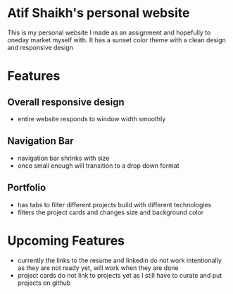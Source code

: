 # Atif Shaikh's personal website
This is my personal website I made as an assignment and hopefully to oneday market myself with.
It has a sunset color theme with a clean design and responsive design 

# Features
## Overall responsive design
- entire website responds to window width smoothly

## Navigation Bar
- navigation bar shrinks with size
- once small enough will transition to a drop down format

## Portfolio
- has tabs to filter different projects build with different technologies
- filters the project cards and changes size and background color

# Upcoming Features
- currently the links to the resume and linkedin do not work intentionally as they are not ready yet, will work when they are done
- project cards do not link to projects yet as I still have to curate and put projects on github
